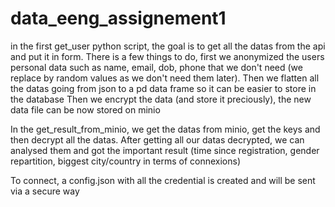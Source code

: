 # data_eeng_assignement1

in the first get_user python script, the goal is to get all the datas from the api and put it in form.
There is a few things to do,  first we anonymized the users personal data such as name, email, dob, phone that we don't need (we replace by random values as we don't need them later).
Then we flatten all the datas going from json to a pd data frame so it can be easier to store in the database
Then we encrypt the data (and store it preciously), the new data file can be now stored on minio

In the get_result_from_minio, we get the datas from minio, get the keys and then decrypt all the datas.
After getting all our datas decrypted, we can analysed them and got the important result (time since registration, gender repartition, biggest city/country in terms of connexions)

To connect, a config.json with all the credential is created and will be sent via a secure way